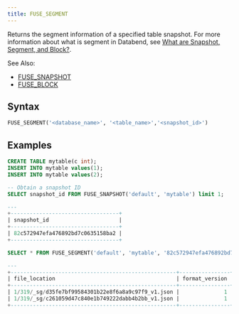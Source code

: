 ```yaml
---
title: FUSE_SEGMENT
---
```


Returns the segment information of a specified table snapshot. For more information about what is segment in Databend, see [What are Snapshot, Segment, and Block?](../../30-sql/00-ddl/20-table/60-optimize-table.md#what-are-snapshot-segment-and-block).

See Also:

- [FUSE_SNAPSHOT](fuse_snapshot.md)
- [FUSE_BLOCK](fuse_block.md)

## Syntax

```sql
FUSE_SEGMENT('<database_name>', '<table_name>','<snapshot_id>')
```

## Examples

```sql
CREATE TABLE mytable(c int);
INSERT INTO mytable values(1);
INSERT INTO mytable values(2); 

-- Obtain a snapshot ID
SELECT snapshot_id FROM FUSE_SNAPSHOT('default', 'mytable') limit 1;

---
+----------------------------------+
| snapshot_id                      |
+----------------------------------+
| 82c572947efa476892bd7c0635158ba2 |
+----------------------------------+

SELECT * FROM FUSE_SEGMENT('default', 'mytable', '82c572947efa476892bd7c0635158ba2');

---
+----------------------------------------------------+----------------+-------------+-----------+--------------------+------------------+
| file_location                                      | format_version | block_count | row_count | bytes_uncompressed | bytes_compressed |
+----------------------------------------------------+----------------+-------------+-----------+--------------------+------------------+
| 1/319/_sg/d35fe7bf99584301b22e8f6a8a9c97f9_v1.json |              1 |           1 |         1 |                  4 |              184 |
| 1/319/_sg/c261059d47c840e1b749222dabb4b2bb_v1.json |              1 |           1 |         1 |                  4 |              184 |
+----------------------------------------------------+----------------+-------------+-----------+--------------------+------------------+
```